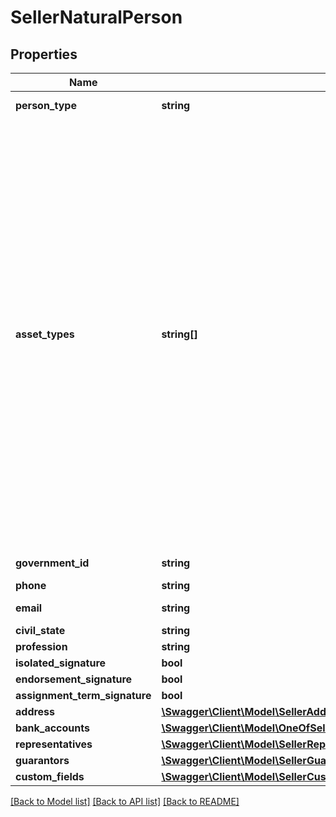 # SellerNaturalPerson

## Properties
Name | Type | Description | Notes
------------ | ------------- | ------------- | -------------
**person_type** | **string** | The type of the seller. | [default to 'NATURAL_PERSON']
**asset_types** | **string[]** | Asset type. It can be:   - &#x60;DUPLICATA_MERCANTIL&#x60; - Mercantile duplicate  - &#x60;CHEQUE&#x60; - Check  - &#x60;CONTRATO_DIGITAL&#x60; - Digital contract  - &#x60;CONTRATO_FISICO&#x60; - Physical contract  - &#x60;MULTIPLOS&#x60; - Multiple  - &#x60;NOTA_SERVICOS&#x60; - Brazilian services invoice  - &#x60;CARTAO_CREDITO&#x60; - Credit card  - &#x60;DIREITOS_CREDITORIOS&#x60; - Debt rights  - &#x60;ARRANJO_PAGAMENTO&#x60; - Payment scheme  - &#x60;CEDULA_CREDITO_BANCARIO&#x60; - Bank credit note  - &#x60;CEDULA_PRODUTOR_RURAL_FINANCEIRA&#x60; - Financial Rural Producer Certificate  - &#x60;NOTA_COMERCIAL&#x60; - Commercial note  - &#x60;ASSISTENCIA_FINANCEIRA&#x60; - Financial Assistance  ---- Tipo do ativo. Valores possíveis são:   - &#x60;DUPLICATA_MERCANTIL&#x60; - Duplicata mercantil  - &#x60;CHEQUE&#x60; - Cheque  - &#x60;CONTRATO_DIGITAL&#x60; - Contrato digital  - &#x60;CONTRATO_FISICO&#x60; - Contrato físico  - &#x60;MULTIPLOS&#x60; - Múltiplos  - &#x60;NOTA_SERVICOS&#x60; - Nota Fiscal de Serviço  - &#x60;CARTAO_CREDITO&#x60; - Cartão de Crédito  - &#x60;DIREITOS_CREDITORIOS&#x60; - Direitos Creditórios  - &#x60;ARRANJO_PAGAMENTO&#x60; - Arranjo de pagamento  - &#x60;CEDULA_CREDITO_BANCARIO&#x60; - Cédula de Crédito Bancário  - &#x60;CEDULA_PRODUTOR_RURAL_FINANCEIRA&#x60; - Cédula de Produtor Rural Financeira  - &#x60;NOTA_COMERCIAL&#x60; - Nota comercial  - &#x60;ASSISTENCIA_FINANCEIRA&#x60; - Assistência Financeira | 
**government_id** | **string** | The CPF of the seller. | [default to '31228126062']
**phone** | **string** | The seller&#x27; phone. | [default to '3432124453']
**email** | **string** | The seller&#x27;s email. | [default to 'contato@kanastra.com.br']
**civil_state** | **string** | Civil State of the representative | 
**profession** | **string** | The profession of the representative | 
**isolated_signature** | **bool** |  | 
**endorsement_signature** | **bool** |  | 
**assignment_term_signature** | **bool** |  | 
**address** | [**\Swagger\Client\Model\SellerAddress[]**](SellerAddress.md) |  | 
**bank_accounts** | [**\Swagger\Client\Model\OneOfSellerNaturalPersonBankAccountsItems[]**](.md) |  | 
**representatives** | [**\Swagger\Client\Model\SellerRepresentativeNaturalPerson[]**](SellerRepresentativeNaturalPerson.md) |  | [optional] 
**guarantors** | [**\Swagger\Client\Model\SellerGuarantor[]**](SellerGuarantor.md) |  | [optional] 
**custom_fields** | [**\Swagger\Client\Model\SellerCustomField**](SellerCustomField.md) |  | 

[[Back to Model list]](../../README.md#documentation-for-models) [[Back to API list]](../../README.md#documentation-for-api-endpoints) [[Back to README]](../../README.md)

